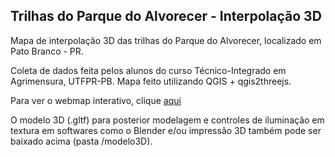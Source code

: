 ## Trilhas do Parque do Alvorecer - Interpolação 3D

Mapa de interpolação 3D das trilhas do Parque do Alvorecer, localizado em Pato Branco - PR.

Coleta de dados feita pelos alunos do curso Técnico-Integrado em Agrimensura, UTFPR-PB.
Mapa feito utilizando QGIS + qgis2threejs.

Para ver o webmap interativo, clique [aqui](https://willsbit.github.io/3D_Alvorecer_GNSS/)

O modelo 3D (.gltf) para posterior modelagem e controles de iluminação em textura em softwares como o Blender e/ou impressão 3D também pode ser baixado acima (pasta /modelo3D). 
